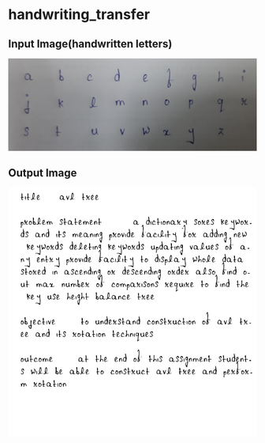 # handwriting_transfer
## Input Image(handwritten letters)
![](https://github.com/lnx2000/handwriting_transfer/blob/master/man.jpeg)
## Output Image
![](https://github.com/lnx2000/handwriting_transfer/blob/master/final.jpg)
